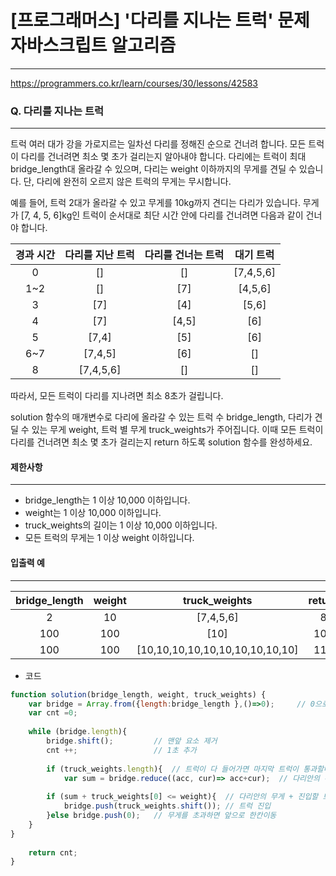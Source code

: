 # [프로그래머스] '다리를 지나는 트럭' 문제 자바스크립트 알고리즘
-------
https://programmers.co.kr/learn/courses/30/lessons/42583
### Q. 다리를 지나는 트럭
-----

트럭 여러 대가 강을 가로지르는 일차선 다리를 정해진 순으로 건너려 합니다. 모든 트럭이 다리를 건너려면 최소 몇 초가 걸리는지 알아내야 합니다. 다리에는 트럭이 최대 bridge_length대 올라갈 수 있으며, 다리는 weight 이하까지의 무게를 견딜 수 있습니다. 단, 다리에 완전히 오르지 않은 트럭의 무게는 무시합니다.

예를 들어, 트럭 2대가 올라갈 수 있고 무게를 10kg까지 견디는 다리가 있습니다. 무게가 [7, 4, 5, 6]kg인 트럭이 순서대로 최단 시간 안에 다리를 건너려면 다음과 같이 건너야 합니다.

|경과 시간|	다리를 지난 트럭|	다리를 건너는 트럭|	대기 트럭|
|:---:|:---:|:---:|:---:|
|0	|[]	|[]	|[7,4,5,6]|
|1~2	|[]	|[7]	|[4,5,6]|
|3	|[7]	|[4]	|[5,6]|
|4	|[7]	|[4,5]	|[6]|
|5	|[7,4]	|[5]	|[6]|
|6~7	|[7,4,5]	|[6]	|[]|
|8	|[7,4,5,6]	|[]	|[]|

따라서, 모든 트럭이 다리를 지나려면 최소 8초가 걸립니다.

solution 함수의 매개변수로 다리에 올라갈 수 있는 트럭 수 bridge_length, 다리가 견딜 수 있는 무게 weight, 트럭 별 무게 truck_weights가 주어집니다. 이때 모든 트럭이 다리를 건너려면 최소 몇 초가 걸리는지 return 하도록 solution 함수를 완성하세요.


#### 제한사항 
---
* bridge_length는 1 이상 10,000 이하입니다.
* weight는 1 이상 10,000 이하입니다.
* truck_weights의 길이는 1 이상 10,000 이하입니다.
* 모든 트럭의 무게는 1 이상 weight 이하입니다.
#### 입출력 예  
----
|bridge_length	|weight	|truck_weights	|return|
|:---:|:---:|:---:|:---:|
|2	|10	|[7,4,5,6]	|8|
|100	|100	|[10]	|101|
|100	|100	|[10,10,10,10,10,10,10,10,10,10]	|110|


* 코드 
```js
function solution(bridge_length, weight, truck_weights) {
    var bridge = Array.from({length:bridge_length },()=>0);     // 0으로 채운 다리 생성 
    var cnt =0;
    
    while (bridge.length){
        bridge.shift();         // 맨앞 요소 제거 
        cnt ++;                 // 1초 추가 
        
        if (truck_weights.length){  // 트럭이 다 들어가면 마지막 트럭이 통과할때까지 shift만 함 
            var sum = bridge.reduce((acc, cur)=> acc+cur);  // 다리안의 무게 총합 구하기
            
        if (sum + truck_weights[0] <= weight){  // 다리안의 무게 + 진입할 트럭 무게가 다리가 견딜 수있는 무게를 넘지 않으면
            bridge.push(truck_weights.shift()); // 트럭 진입 
        }else bridge.push(0);   // 무게를 초과하면 앞으로 한칸이동 
    }
}
    
    return cnt;
}
```


